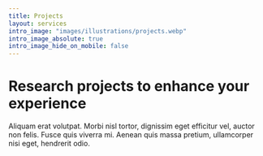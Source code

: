 ```yaml
---
title: Projects
layout: services
intro_image: "images/illustrations/projects.webp"
intro_image_absolute: true
intro_image_hide_on_mobile: false
---
```


# Research projects to enhance your experience

Aliquam erat volutpat. Morbi nisl tortor, dignissim eget efficitur vel, auctor non felis. Fusce quis viverra mi. Aenean quis massa pretium, ullamcorper nisi eget, hendrerit odio.
